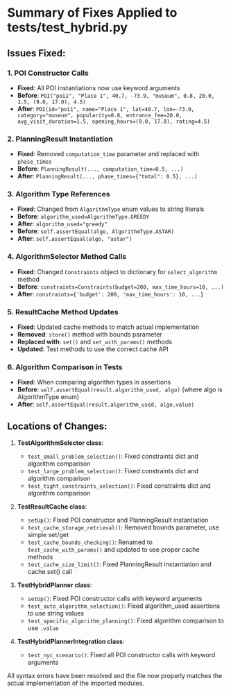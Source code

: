 # Summary of Fixes Applied to tests/test_hybrid.py

## Issues Fixed:

### 1. POI Constructor Calls
- **Fixed**: All POI instantiations now use keyword arguments
- **Before**: `POI("poi1", "Place 1", 40.7, -73.9, "museum", 0.8, 20.0, 1.5, (9.0, 17.0), 4.5)`
- **After**: `POI(id="poi1", name="Place 1", lat=40.7, lon=-73.9, category="museum", popularity=0.8, entrance_fee=20.0, avg_visit_duration=1.5, opening_hours=(9.0, 17.0), rating=4.5)`

### 2. PlanningResult Instantiation
- **Fixed**: Removed `computation_time` parameter and replaced with `phase_times`
- **Before**: `PlanningResult(..., computation_time=0.5, ...)`
- **After**: `PlanningResult(..., phase_times={"total": 0.5}, ...)`

### 3. Algorithm Type References
- **Fixed**: Changed from `AlgorithmType` enum values to string literals
- **Before**: `algorithm_used=AlgorithmType.GREEDY`
- **After**: `algorithm_used="greedy"`
- **Before**: `self.assertEqual(algo, AlgorithmType.ASTAR)`
- **After**: `self.assertEqual(algo, "astar")`

### 4. AlgorithmSelector Method Calls
- **Fixed**: Changed `Constraints` object to dictionary for `select_algorithm` method
- **Before**: `constraints=Constraints(budget=200, max_time_hours=10, ...)`
- **After**: `constraints={'budget': 200, 'max_time_hours': 10, ...}`

### 5. ResultCache Method Updates
- **Fixed**: Updated cache methods to match actual implementation
- **Removed**: `store()` method with bounds parameter
- **Replaced with**: `set()` and `set_with_params()` methods
- **Updated**: Test methods to use the correct cache API

### 6. Algorithm Comparison in Tests
- **Fixed**: When comparing algorithm types in assertions
- **Before**: `self.assertEqual(result.algorithm_used, algo)` (where algo is AlgorithmType enum)
- **After**: `self.assertEqual(result.algorithm_used, algo.value)`

## Locations of Changes:

1. **TestAlgorithmSelector class**:
   - `test_small_problem_selection()`: Fixed constraints dict and algorithm comparison
   - `test_large_problem_selection()`: Fixed constraints dict and algorithm comparison  
   - `test_tight_constraints_selection()`: Fixed constraints dict and algorithm comparison

2. **TestResultCache class**:
   - `setUp()`: Fixed POI constructor and PlanningResult instantiation
   - `test_cache_storage_retrieval()`: Removed bounds parameter, use simple set/get
   - `test_cache_bounds_checking()`: Renamed to `test_cache_with_params()` and updated to use proper cache methods
   - `test_cache_size_limit()`: Fixed PlanningResult instantiation and cache.set() call

3. **TestHybridPlanner class**:
   - `setUp()`: Fixed POI constructor calls with keyword arguments
   - `test_auto_algorithm_selection()`: Fixed algorithm_used assertions to use string values
   - `test_specific_algorithm_planning()`: Fixed algorithm comparison to use `.value`

4. **TestHybridPlannerIntegration class**:
   - `test_nyc_scenario()`: Fixed all POI constructor calls with keyword arguments

All syntax errors have been resolved and the file now properly matches the actual implementation of the imported modules.
